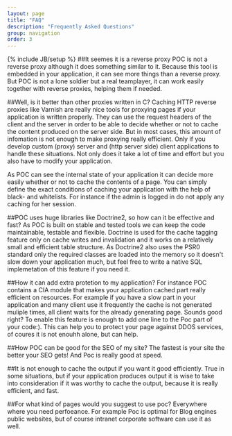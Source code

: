 ```yaml
---
layout: page
title: "FAQ"
description: "Frequently Asked Questions"
group: navigation
order: 3
---
```

{% include JB/setup %}
##It seemes it is a reverse proxy 
POC is not a reverse proxy although it does something similar to it. Because this tool is embedded in your application, it can see more things than a reverse proxy. But POC is not a lone soldier but a real teamplayer, it can work easily together with reverse proxies, helping them if needed.

##Well, is it better than other proxies written in C?
Caching HTTP reverse proxies like Varnish are really nice tools for proxying pages if your application is written properly. They can use the request headers of the client and the server in order to be able to decide whether or not to cache the content produced on the server side. But in most cases, this amount of infomation is not enough to make proxying really efficient. Only if you develop custom (proxy) server and (http server side) client applications to handle these situations. Not only does it take a lot of time and effort but you also have to modify your application.

As POC can see the internal state of your application it can decide more easily whether or not to cache the contents of a page. You can simply define the exact conditions of caching your application with the help of black- and whitelists. For instance if the admin is logged in do not apply any caching for her session.

##POC uses huge libraries like Doctrine2, so how can it be effective and fast?
As POC is built on stable and tested tools we can keep the code maintainable, testable  and flexible. Doctrine is used for the cache tagging feature only on cache writes and invalidation and it works on a relatively small and efficient table structure. As Doctrine2 also uses the PSR0 standard only the required classes are loaded into the memory so it doesn't slow down your application much, but feel free to write a native SQL implemetation of this feature if you need it.

##How it can add extra protetion to my application?
For instance POC contains a CIA module that makes your application cached part really efficient on resources. For example if you have a slow part in your application and many client use it frequently the cache is not generated muliple times, all client waits for the already generating page. Sounds good right? To enable this feature is enough to add one line to the Poc part of your code:).
This can help you to protect your page against DDOS services, of coures it is not enouhh alone, but can help.

##How POC can be good for the SEO of my site?
The fastest is your site the better your SEO gets! And Poc is really good at speed.

##It is not enough to cache the output if you want it good efficiently.
True in some situations, but if your application produces output it is wise to take into consideration if it was worthy to cache the output, because it is really efficient, and fast.

##For what kind of pages would you suggest to use poc?
Everywhere where you need perfoeance. For example Poc is optimal for Blog engines public websites, but of course intranet corporate software can use it as well.


